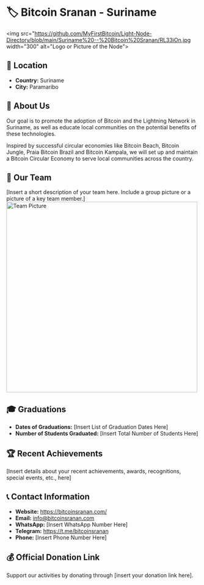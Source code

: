 
# 🏷️ Bitcoin Sranan - Suriname
<img src="https://github.com/MyFirstBitcoin/Light-Node-Directory/blob/main/Suriname%20--%20Bitcoin%20Sranan/RL33iOn.jpg width="300" alt="Logo or Picture of the Node"> <!-- 1 picture maximum -->

## 📍 Location
- **Country:** Suriname
- **City:** Paramaribo

## 📖 About Us
Our goal is to promote the adoption of Bitcoin and the Lightning Network in Suriname, as well as educate local communities on the potential benefits of these technologies.

Inspired by successful circular economies like Bitcoin Beach, Bitcoin Jungle, Praia Bitcoin Brazil and Bitcoin Kampala, we will set up and maintain a Bitcoin Circular Economy to serve local communities across the country. 
## 👥 Our Team
[Insert a short description of your team here. Include a group picture or a picture of a key team member.]
<img src="https://github.com/MyFirstBitcoin/Light-Node-Directory/blob/main/team_placeholder.png" width="500" alt="Team Picture"> <!-- 1 picture maximum -->

## 🎓 Graduations
- **Dates of Graduations:** [Insert List of Graduation Dates Here]
- **Number of Students Graduated:** [Insert Total Number of Students Here]

## 🏆 Recent Achievements
[Insert details about your recent achievements, awards, recognitions, special events, etc., here]

## 📞 Contact Information
- **Website:** https://bitcoinsranan.com/
- **Email:** info@bitcoinsranan.com
- **WhatsApp:** [Insert WhatsApp Number Here]
- **Telegram:** https://t.me/bitcoinsranan
- **Phone:** [Insert Phone Number Here]

## 💰 Official Donation Link
Support our activities by donating through [insert your donation link here].

